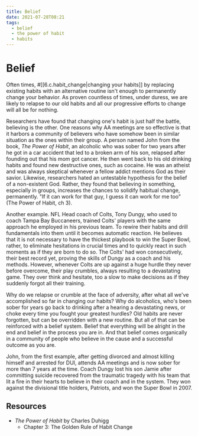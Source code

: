 ```yaml
---
title: Belief
date: 2021-07-28T08:21
tags:
  - belief
  - the power of habit
  - habits
---
```



# Belief

Often times, #[[6.c.habit_change|changing your habits]] by replacing existing
habits with an alternative routine isn't enough to permanently change your
behavior. As proven countless of times, under duress, we are likely to relapse
to our old habits and all our progressive efforts to change will all be for
nothing.

Researchers have found that changing one's habit is just half the battle,
believing is the other. One reasons why AA meetings are so effective is that it
harbors a community of believers who have somehow been in similar situation as
the ones within their group. A person named John from the book, _The Power of
Habit_, an alcoholic who was sober for two years after he got in a car accident
that led to a broken arm of his son, relapsed after founding out that his mom
got cancer. He then went back to his old drinking habits and found new
destructive ones, such as cocaine. He was an atheist and was always skeptical
whenever a fellow addict mentions God as their savior. Likewise, researchers
hated an untestable hypothesis for the belief of a non-existent God. Rather,
they found that believing in something, especially in groups, increases the
chances to solidify habitual change, permanently. "If it can work for that guy,
I guess it can work for me too" (The Power of Habit, ch 3).

Another example. NFL Head coach of Colts, Tony Dungy, who used to coach Tampa
Bay Buccaneers, trained Colts' players with the same approach he employed in his
previous team. To rewire their habits and drill fundamentals into them until it
becomes automatic reaction. He believes that it is not necessary to have the
thickest playbook to win the Super Bowl, rather, to eliminate hesitations in
crucial times and to quickly react in such moments as if they are born to do so.
The Colts' had won consecutively, their best record yet, proving the skills of
Dungy as a coach and his methods. However, whenever Colts are up against a huge
hurdle they never before overcome, their play crumbles, always resulting to
a devastating game. They over think and hesitate, too a slow to make decisions
as if they suddenly forgot all their training.

Why do we relapse or crumble at the face of adversity, after what all we've
accomplished so far in changing our habits? Why do alcoholics, who's been sober
for years go back to drinking after a hearing a devastating news, or choke every
time you fought your greatest hurdles? Old habits are never forgotten, but can
be overridden with a new routine. But all of that can be reinforced with
a belief system. Belief that everything will be alright in the end and belief
in the process you are in. And that belief comes organically in a community of
people who believe in the cause and a successful outcome as you are.

John, from the first example, after getting divorced and almost killing himself
and arrested for DUI, attends AA meetings and is now sober for more than 7 years
at the time. Coach Dungy lost his son Jamie after committing suicide recovered
from the traumatic tragedy with his team that lit a fire in their hearts to
believe in their coach and in the system. They won against the divisional title
holders, Patriots, and won the Super Bowl in 2007.


## Resources

- _The Power of Habit_ by Charles Duhigg
  - Chapter 3: The Golden Rule of Habit Change


